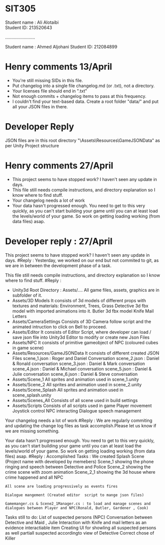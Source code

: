 # SIT305

Student name : Ali Alotaibi  
Student ID: 213520643

........................

Student name : Ahmed Aljohani
Student ID: 212084899

# Henry comments 13/April
- You're still missing SIDs in this file.
- Put changelog into a single file changelog.md (or .txt), not a directory.
- Your licenses file should end in ".txt"
- Not enough commits + changelog items to pass at this frequency.
- I couldn't find your text-based data. Create a root folder "data/" and put all your JSON files in there.


# Developer Reply 
JSON files are in this root directory "\Assets\Resources\GameJSONData" as per Unity Project structure

# Henry comments 27/April
- This project seems to have stopped work? I haven't seen any update in days.
- This file still needs compile instructions, and directory explanation so I know where to find stuff.
- Your changelog needs a lot of work
- Your data hasn't progressed enough. You need to get to this very quickly, as you can't start building your game until you can at least load the levels/world of your game. So work on getting loading working (from data files) asap.

# Developer reply : 27/April
This project seems to have stopped work? I haven't seen any update in days.
#Reply : Yesterday, we worked on our end but not commited to git, as we are in between the development phase of a task. 

This file still needs compile instructions, and directory explanation so I know where to find stuff.
#Reply :
- Unity3d Root Directory : Assets/....
All game files, assets, graphics are in subfolder of it.
- Assets/3D Models
     It consists of 3d models of different props with textures and materials:
     Environment, Trees, Grass
     Detective 3d fbx model with imported animations into it.
     Butler 3d fbx model
     Knife
     Mail Letters
- Assets/CameraSettings
    Consists of 3D Camera follow script and the animated intruction to click on Bell to proceed.
- Assets/Editor
    It consists of Editor Script, where developer can load / save json file into Unity3d Editor to modify or create new Json Files
- Assets/NPC
    It consists of primitive gameobject of NPC (coloured cubes in game scene)
- Assets/Resources/GameJSONData
    It consists of different created JSON Files
    	scene_1.json : Roger and Daniel Conversation
   	scene_2.json  : Daniel & Ronald conversation
	scene_3.json  : Daniel & Mark conversation
	scene_4.json  : Daniel & Michael conversation
	scene_5.json  : Daniel & Julie conversation
	scene_6.json  : Daniel & Steve conversation
- Assets/Scene_1
    All sprites and animation used in scene_1.unity
- Assets/Scene_2
    All sprites and animation used in scene_2.unity
- Assets/Scene_Splash
   All sprites and animation used in scene_splash.unity
- Assets/Scenes_All
   Consists of all scene used in build settings
- Assets/Scripts
   Consists of all scripts used in game
   Player movement
   Joystick control
   NPC interacting
   Dialogue speech management



Your changelog needs a lot of work
#Reply  : We are regularly commiting and updating the change log files as task accomplish.Please let us know if we are missing something.


Your data hasn't progressed enough. You need to get to this very quickly, as you can't start building your game until you can at least load the levels/world of your game. So work on getting loading working (from data files) asap. 
#Reply : 
Accomplished Tasks :
	We created Splash Scene (Project name with developed by memebers)
  	Scene_1 showing the phone ringing and speech between Detective and Police
 	Scene_2 showing the crime scene with zoom animation
  	Scene_2_1 showing the 3d house where crime happened and all NPC

	All scene are loading progressively as events fires
	
	Dialogue mangement (Created editor  script to mange json files)

	Gamemanger.cs & Scene2_1Manager.cs : to load and manage scenes and dialogues between Player and NPC(Ronald, Butler, Gardener , Cook)

Tasks still to do: 
	List of suspected persons (NPC)	
	Conversation between Detective and Maid , Julie
	Interaction with Knife and mail letters as an evidence interactiable item
   	Creating UI for showling all suspected persons as well partiall suspected accordingto view of Detective
	Correct chose of Killer




